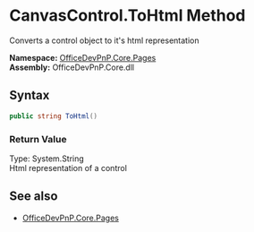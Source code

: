 # CanvasControl.ToHtml Method  
Converts a control object to it's html representation  

**Namespace:** [OfficeDevPnP.Core.Pages](OfficeDevPnP.Core.Pages.md)  
**Assembly:** OfficeDevPnP.Core.dll  
## Syntax
```C#
public string ToHtml()
```
### Return Value
Type: System.String  
Html representation of a control

## See also
- [OfficeDevPnP.Core.Pages](OfficeDevPnP.Core.Pages.md)
